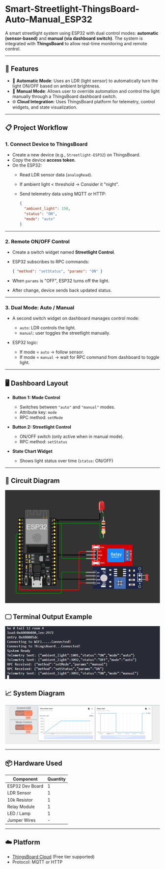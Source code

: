 # Smart-Streetlight-ThingsBoard-Auto-Manual_ESP32

A smart streetlight system using ESP32 with dual control modes: **automatic (sensor-based)** and **manual (via dashboard switch)**. The system is integrated with **ThingsBoard** to allow real-time monitoring and remote control.

---

## 🌟 Features

- 🔦 **Automatic Mode**: Uses an LDR (light sensor) to automatically turn the light ON/OFF based on ambient brightness.
- 🧠 **Manual Mode**: Allows user to override automation and control the light manually through a ThingsBoard dashboard switch.
- 🌐 **Cloud Integration**: Uses ThingsBoard platform for telemetry, control widgets, and state visualization.

---

## 📋 Project Workflow

### 1. Connect Device to ThingsBoard

- Create a new device (e.g., `Streetlight-ESP32`) on ThingsBoard.
- Copy the device **access token**.
- On the ESP32:
  - Read LDR sensor data (`analogRead`).
  - If ambient light < threshold → Consider it "night".
  - Send telemetry data using MQTT or HTTP:

    ```json
    {
      "ambient_light": 150,
      "status": "ON",
      "mode": "auto"
    }
    ```

---

### 2. Remote ON/OFF Control

- Create a switch widget named **Streetlight Control**.
- ESP32 subscribes to RPC commands:
  
  ```json
  { "method": "setStatus", "params": "ON" }
  ```

- When `params` is "OFF", ESP32 turns off the light.
- After change, device sends back updated status.

---

### 3. Dual Mode: Auto / Manual

- A second switch widget on dashboard manages control mode:

  - `auto`: LDR controls the light.
  - `manual`: user toggles the streetlight manually.
  
- ESP32 logic:

  - If mode = `auto` → follow sensor.
  - If mode = `manual` → wait for RPC command from dashboard to toggle light.

---

## 🖥️ Dashboard Layout

- **Button 1: Mode Control**
  - Switches between `"auto"` and `"manual"` modes.
  - Attribute key: `mode`
  - RPC method: `setMode`
  
- **Button 2: Streetlight Control**
  - ON/OFF switch (only active when in manual mode).
  - RPC method: `setStatus`

- **State Chart Widget**
  - Shows light status over time (`status`: ON/OFF)

---

## 🧩 Circuit Diagram

![circuit](output/circuit.png)

## 🖵 Terminal Output Example

![terminal](output/terminal.png)

## 📈 System Diagram

![diagram](output/dashboard.png)

---

## 📦 Hardware Used

| Component        | Quantity |
|------------------|----------|
| ESP32 Dev Board  | 1        |
| LDR Sensor       | 1        |
| 10k Resistor     | 1        |
| Relay Module     | 1        |
| LED / Lamp       | 1        |
| Jumper Wires     | -        |

---

## ☁️ Platform

- [ThingsBoard Cloud](https://thingsboard.cloud/) (Free tier supported)
- Protocol: MQTT or HTTP
